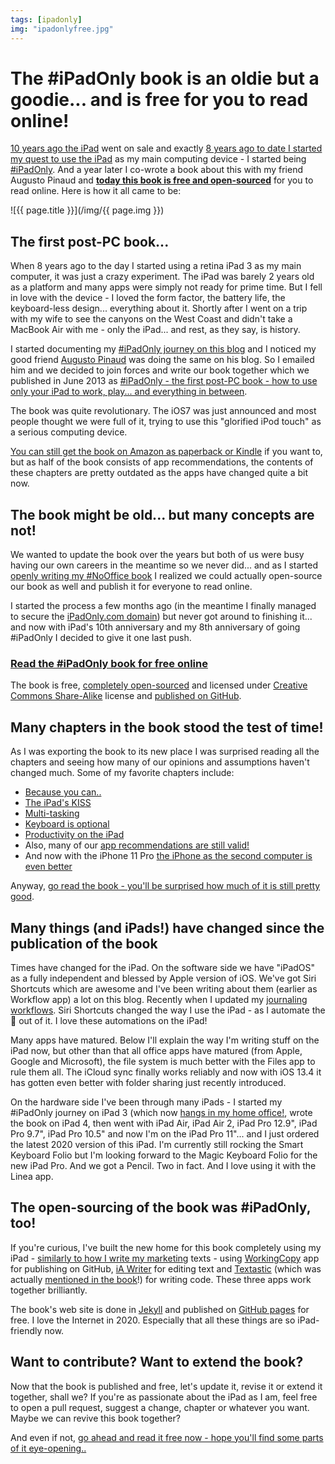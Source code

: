 ```yaml
---
tags: [ipadonly]
img: "ipadonlyfree.jpg"
---
```


# The #iPadOnly book is an oldie but a goodie... and is free for you to read online!

[10 years ago the iPad](https://sliwinski.com/7-ways-the-new-apple-ipad-will-increase-your) went on sale and exactly [8 years ago to date I started my quest to use the iPad](https://sliwinski.com/ipad-as-my-main-computer-prologue/) as my main computing device - I started being [#iPadOnly](/ipadonly). And a year later I co-wrote a book about this with my friend Augusto Pinaud and **[today this book is free and open-sourced](https://ipadonly.com/book/)** for you to read online. Here is how it all came to be:

<!--More-->

![{{ page.title }}](/img/{{ page.img }})



## The first post-PC book...

When 8 years ago to the day I started using a retina iPad 3 as my main computer, it was just a crazy experiment. The iPad was barely 2 years old as a platform and many apps were simply not ready for prime time. But I fell in love with the device - I loved the form factor, the battery life, the keyboard-less design... everything about it. Shortly after I went on a trip with my wife to see the canyons on the West Coast and didn't take a MacBook Air with me - only the iPad... and rest, as they say, is history.

I started documenting my [#iPadOnly journey on this blog](/ipadonly) and I noticed my good friend [Augusto Pinaud](http://augustopinaud.com/) was doing the same on his blog. So I emailed him and we decided to join forces and write our book together which we published in June 2013 as [#iPadOnly - the first post-PC book - how to use only your iPad to work, play... and everything in between](https://sliwinski.com/ipadonly).

The book was quite revolutionary. The iOS7 was just announced and most people thought we were full of it, trying to use this "glorified iPod touch" as a serious computing device.

[You can still get the book on Amazon as paperback or Kindle](https://www.amazon.com/iPadOnly-first-real-post-PC-Book/dp/1490599770/) if you want to, but as half of the book consists of app recommendations, the contents of these chapters are pretty outdated as the apps have changed quite a bit now.

## The book might be old... but many concepts are not!

We wanted to update the book over the years but both of us were busy having our own careers in the meantime so we never did... and as I started [openly writing my #NoOffice book](https://nooffice.org) I realized we could actually open-source our book as well and publish it for everyone to read online.

I started the process a few months ago (in the meantime I finally managed to secure the [iPadOnly.com domain](https://ipadonly.com)) but never got around to finishing it... and now with iPad's 10th anniversary and my 8th anniversary of going #iPadOnly I decided to give it one last push.

### [Read the #iPadOnly book for free online](https://ipadonly.com/book)

The book is free, [completely open-sourced](https://ipadonly.com/open) and licensed under [Creative Commons Share-Alike](https://ipadonly.com/license) license and [published on GitHub](https://github.com/michaelnozbe/iPadOnly.com).

## Many chapters in the book stood the test of time!

As I was exporting the book to its new place I was surprised reading all the chapters and seeing how many of our opinions and assumptions haven't changed much. Some of my favorite chapters include:

- [Because you can..](https://ipadonly.com/book/because)
- [The iPad's KISS](https://ipadonly.com/book/kiss)
- [Multi-tasking](https://ipadonly.com/book/multi)
- [Keyboard is optional](https://ipadonly.com/book/keyboard)
- [Productivity on the iPad](https://ipadonly.com/book/productivity)
- Also, many of our [app recommendations are still valid!](https://ipadonly.com/book/three)
- And now with the iPhone 11 Pro [the iPhone as the second computer is even better](https://ipadonly.com/book/four)

Anyway, [go read the book - you'll be surprised how much of it is still pretty good](https://ipadonly.com/book/).

## Many things (and iPads!) have changed since the publication of the book

Times have changed for the iPad. On the software side we have "iPadOS" as a fully independent and blessed by Apple version of iOS. We've got Siri Shortcuts which are awesome and I've been writing about them (earlier as Workflow app) a lot on this blog. Recently when I updated my [journaling workflows](https://sliwinski.com/newjournal). Siri Shortcuts changed the way I use the iPad - as I automate the 💩 out of it. I love these automations on the iPad!

Many apps have matured. Below I'll explain the way I'm writing stuff on the iPad now, but other than that all office apps have matured (from Apple, Google and Microsoft), the file system is much better with the Files app to rule them all. The iCloud sync finally works reliably and now with iOS 13.4 it has gotten even better with folder sharing just recently introduced.

On the hardware side I've been through many iPads - I started my #iPadOnly journey on iPad 3 (which now [hangs in my home office!](https://sliwinski.com/ipad3), wrote the book on iPad 4, then went with iPad Air, iPad Air 2, iPad Pro 12.9", iPad Pro 9.7", iPad Pro 10.5" and now I'm on the iPad Pro 11"... and I just ordered the latest 2020 version of this iPad. I'm currently still rocking the Smart Keyboard Folio but I'm looking forward to the Magic Keyboard Folio for the new iPad Pro. And we got a Pencil. Two in fact. And I love using it with the Linea app.

## The open-sourcing of the book was #iPadOnly, too!

If you're curious, I've built the new home for this book completely using my iPad - [similarly to how I write my marketing](https://sliwinski.com/github) texts - using [WorkingCopy](https://workingcopy.app/) app for publishing on GitHub, [iA Writer](https://ia.net/writer) for editing text and [Textastic](https://www.textasticapp.com/) (which was actually [mentioned in the book](https://ipadonly.com/book/write/#textastic)!) for writing code. These three apps work together brilliantly.

The book's web site is done in [Jekyll](https://jekyllrb.com/) and published on [GitHub pages](https://pages.github.com/) for free. I love the Internet in 2020. Especially that all these things are so iPad-friendly now.

## Want to contribute? Want to extend the book?

Now that the book is published and free, let's update it, revise it or extend it together, shall we? If you're as passionate about the iPad as I am, feel free to open a pull request, suggest a change, chapter or whatever you want. Maybe we can revive this book together?

And even if not, [go ahead and read it free now - hope you'll find some parts of it eye-opening..](https://ipadonly.com/book/)

[n]: https://michael.gratis/nozbe
[p]: /podcast